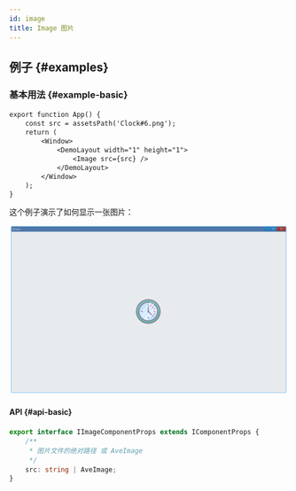 ```yaml
---
id: image
title: Image 图片
---
```


<!-- ## 简介 {#introduction}

TODO：以后添加对图片的整体介绍。 -->

## 例子 {#examples}

### 基本用法 {#example-basic}

```tsx {2,6}
export function App() {
    const src = assetsPath('Clock#6.png');
    return (
        <Window>
            <DemoLayout width="1" height="1">
                <Image src={src} />
            </DemoLayout>
        </Window>
    );
}
```

这个例子演示了如何显示一张图片：

![picture basic](./assets/picture-basic.png)

#### API {#api-basic}

```ts
export interface IImageComponentProps extends IComponentProps {
	/**
	 * 图片文件的绝对路径 或 AveImage
	 */
	src: string | AveImage;
}
```
